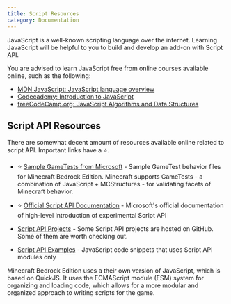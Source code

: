 ```yaml
---
title: Script Resources
category: Documentation
---
```


JavaScript is a well-known scripting language over the internet. Learning JavaScript will be helpful to you to build and develop an add-on with Script API.

You are advised to learn JavaScript free from online courses available online, such as the following:

-   [MDN JavaScript: JavaScript language overview](https://developer.mozilla.org/en-US/docs/Web/JavaScript/Language_Overview)
-   [Codecademy: Introduction to JavaScript](https://www.codecademy.com/learn/introduction-to-javascript)
-   [freeCodeCamp.org: JavaScript Algorithms and Data Structures](https://www.freecodecamp.org/learn/javascript-algorithms-and-data-structures/)

## Script API Resources

There are somewhat decent amount of resources available online related to script API. Important links have a ⭐.

-   ⭐ [Sample GameTests from Microsoft](https://github.com/microsoft/minecraft-gametests) - Sample GameTest behavior files for Minecraft Bedrock Edition. Minecraft supports GameTests - a combination of JavaScript + MCStructures - for validating facets of Minecraft behavior.

-   ⭐ [Official Script API Documentation](https://learn.microsoft.com/en-us/minecraft/creator/scriptapi/) - Microsoft's official documentation of high-level introduction of experimental Script API

-   [Script API Projects](https://github.com/topics/gametest) - Some Script API projects are hosted on GitHub. Some of them are worth checking out.

-   [Script API Examples](https://github.com/JaylyDev/ScriptAPI) - JavaScript code snippets that uses Script API modules only

Minecraft Bedrock Edition uses a their own version of JavaScript, which is based on QuickJS. It uses the ECMAScript module (ESM) system for organizing and loading code, which allows for a more modular and organized approach to writing scripts for the game.
